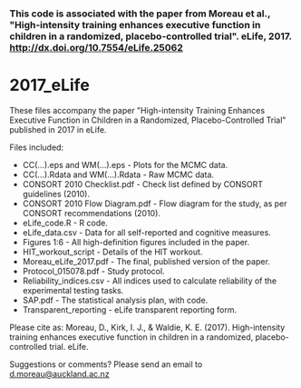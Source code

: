 
### This code is associated with the paper from Moreau et al., "High-intensity training enhances executive function in children in a randomized, placebo-controlled trial". eLife, 2017. http://dx.doi.org/10.7554/eLife.25062




# 2017_eLife

These files accompany the paper "High-intensity Training Enhances Executive Function in Children in a Randomized, Placebo-Controlled Trial" published in 2017 in eLife.

Files included:
- CC(...).eps and WM(...).eps - Plots for the MCMC data.
- CC(...).Rdata and WM(...).Rdata - Raw MCMC data.
- CONSORT 2010 Checklist.pdf - Check list defined by CONSORT guidelines (2010).
- CONSORT 2010 Flow Diagram.pdf - Flow diagram for the study, as per CONSORT recommendations (2010).
- eLife_code.R - R code.
- eLife_data.csv - Data for all self-reported and cognitive measures.
- Figures 1:6 - All high-definition figures included in the paper.
- HIT_workout_script - Details of the HIT workout.
- Moreau_eLife_2017.pdf - The final, published version of the paper.
- Protocol_015078.pdf - Study protocol.
- Reliability_indices.csv - All indices used to calculate reliability of the experimental testing tasks.
- SAP.pdf - The statistical analysis plan, with code.
- Transparent_reporting - eLife transparent reporting form.

Please cite as: Moreau, D., Kirk, I. J., & Waldie, K. E. (2017). High-intensity training enhances executive function in children in a randomized, placebo-controlled trial. eLife.

Suggestions or comments? Please send an email to d.moreau@auckland.ac.nz
